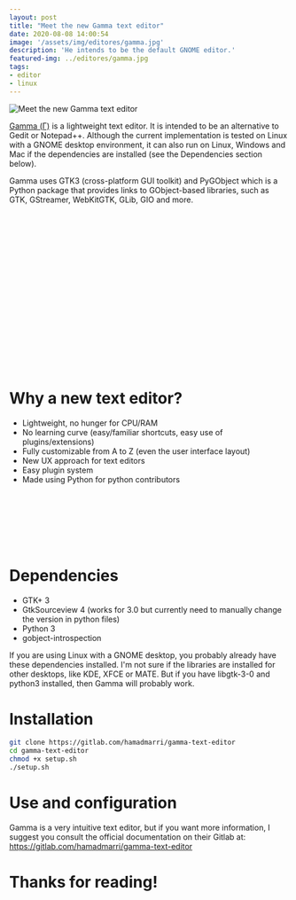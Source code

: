 ```yaml
---
layout: post
title: "Meet the new Gamma text editor"
date: 2020-08-08 14:00:54
image: '/assets/img/editores/gamma.jpg'
description: 'He intends to be the default GNOME editor.'
featured-img: ../editores/gamma.jpg
tags:
- editor
- linux
---
```


![Meet the new Gamma text editor](/assets/img/editores/gamma.jpg)

[Gamma (Γ)](https://gitlab.com/hamadmarri/gamma-text-editor) is a lightweight text editor. It is intended to be an alternative to Gedit or Notepad++. Although the current implementation is tested on Linux with a GNOME desktop environment, it can also run on Linux, Windows and Mac if the dependencies are installed (see the Dependencies section below).

Gamma uses GTK3 (cross-platform GUI toolkit) and PyGObject which is a Python package that provides links to GObject-based libraries, such as GTK, GStreamer, WebKitGTK, GLib, GIO and more.

<!-- QUADRADO -->
<script async src="//pagead2.googlesyndication.com/pagead/js/adsbygoogle.js"></script>
<ins class="adsbygoogle"
style="display:inline-block;width:336px;height:280px"
data-ad-client="ca-pub-2838251107855362"
data-ad-slot="5351066970"></ins>
<script>
(adsbygoogle = window.adsbygoogle || []).push({});
</script>

# Why a new text editor?

+ Lightweight, no hunger for CPU/RAM
+ No learning curve (easy/familiar shortcuts, easy use of plugins/extensions)
+ Fully customizable from A to Z (even the user interface layout)
+ New UX approach for text editors
+ Easy plugin system
+ Made using Python for python contributors

<!-- LISTA MIN -->
<script async src="//pagead2.googlesyndication.com/pagead/js/adsbygoogle.js"></script>
<ins class="adsbygoogle"
style="display:inline-block;width:730px;height:95px"
data-ad-client="ca-pub-2838251107855362"
data-ad-slot="5351066970"></ins>
<script>
(adsbygoogle = window.adsbygoogle || []).push({});
</script>

# Dependencies

+ GTK+ 3
+ GtkSourceview 4 (works for 3.0 but currently need to manually change the version in python files)
+ Python 3
+ gobject-introspection

If you are using Linux with a GNOME desktop, you probably already have these dependencies installed. I'm not sure if the libraries are installed for other desktops, like KDE, XFCE or MATE. But if you have libgtk-3-0 and python3 installed, then Gamma will probably work.

<!-- RETANGULO LARGO 2 -->
<script async src="//pagead2.googlesyndication.com/pagead/js/adsbygoogle.js"></script>
<ins class="adsbygoogle"
style="display:block; text-align:center;"
data-ad-layout="in-article"
data-ad-format="fluid"
data-ad-client="ca-pub-2838251107855362"
data-ad-slot="8549252987"></ins>
<script>
(adsbygoogle = window.adsbygoogle || []).push({});
</script>

# Installation

```sh
git clone https://gitlab.com/hamadmarri/gamma-text-editor
cd gamma-text-editor 
chmod +x setup.sh
./setup.sh
```

# Use and configuration

Gamma is a very intuitive text editor, but if you want more information, I suggest you consult the official documentation on their Gitlab at: <https://gitlab.com/hamadmarri/gamma-text-editor>

# Thanks for reading!
    
